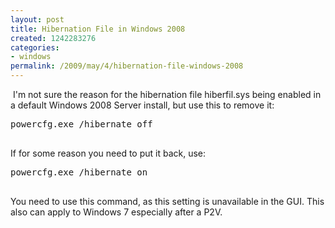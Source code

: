 ```yaml
---
layout: post
title: Hibernation File in Windows 2008
created: 1242283276
categories:
- windows
permalink: /2009/may/4/hibernation-file-windows-2008
---
```

<p>&nbsp;I'm not sure the reason for the hibernation file hiberfil.sys being enabled in a default Windows 2008 Server install, but use this to remove it:</p>
<pre>
powercfg.exe /hibernate off

</pre>
<p>If for some reason you need to put it back, use:</p>
<pre>
powercfg.exe /hibernate on

</pre>
<p>You need to use this command, as this setting is unavailable in the GUI. This also can apply to Windows 7 especially after a P2V.</p>
